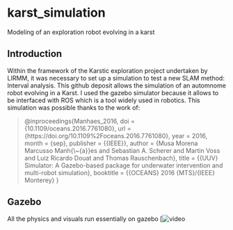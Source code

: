 # karst_simulation
Modeling of an exploration robot evolving in a karst

## Introduction
Within the framework of the Karstic exploration project undertaken by LIRMM, it was necessary to set up a simulation to test a new SLAM method: Interval analysis.
This github deposit allows the simulation of an automnome robot evolving in a Karst.
I used the gazebo simulator because it allows to be interfaced with ROS which is a tool widely used in robotics.
This simulation was possible thanks to the work of:
<blockquote><p>
@inproceedings{Manhaes_2016,
    doi = {10.1109/oceans.2016.7761080},
    url = {https://doi.org/10.1109%2Foceans.2016.7761080},
    year = 2016,
    month = {sep},
    publisher = {{IEEE}},
    author = {Musa Morena Marcusso Manh{\~{a}}es and Sebastian A. Scherer and Martin Voss and Luiz Ricardo Douat and Thomas Rauschenbach},
    title = {{UUV} Simulator: A Gazebo-based package for underwater intervention and multi-robot simulation},
    booktitle = {{OCEANS} 2016 {MTS}/{IEEE} Monterey}
}
</p></blockquote>

## Gazebo 
All the physics and visuals run essentially on gazebo
[![video](https://github.com/Paul-antoineLeTolguenec/karst_simulation/blob/master/doc/video/simu_gazebo.gif)
